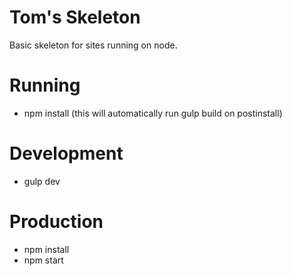 # Tom's Skeleton

Basic skeleton for sites running on node.

# Running

- npm install (this will automatically run gulp build on postinstall)

# Development

- gulp dev

# Production

- npm install
- npm start
